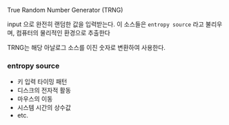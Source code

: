 True Random Number Generator (TRNG)

input 으로 완전히 랜덤한 값을 입력받는다.
이 소스들은 `entropy source` 라고 불리우며, 컴퓨터의 물리적인 환경으로 추출한다

TRNG는 해당 아날로그 소스를 이진 숫자로 변환하여 사용한다.

### entropy source
- 키 입력 타이밍 패턴
- 디스크의 전자적 활동
- 마우스의 이동
- 시스템 시간의 상수값
- etc.

